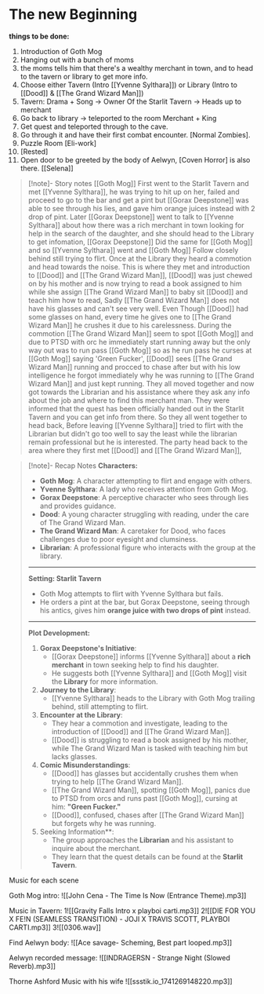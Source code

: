 # The new Beginning
**things to be done:**
1. Introduction of Goth Mog
2. Hanging out with a bunch of moms
3. the moms tells him that there's a wealthy merchant in town, and to head to the tavern or library to get more info.
4. Choose either Tavern (Intro [[Yvenne Sylthara]]) or Library (Intro to [[Dood]] & [[The Grand Wizard Man]])
5. Tavern: Drama + Song -> Owner Of the Starlit Tavern -> Heads up to merchant
6. Go back to library -> teleported to the room Merchant + King
7. Get quest and teleported through to the cave.
8. Go through it and have their first combat encounter. [Normal Zombies].
9. Puzzle Room [Eli-work]
10. [Rested]
11. Open door to be greeted by the body of Aelwyn, [Coven Horror] is also there.
[[Selena]]

>[!note]- Story notes
>	[[Goth Mog]] First went to the Starlit Tavern and met [[Yvenne Sylthara]], he was trying to hit up on her, failed and proceed to go to the bar and get a pint but [[Gorax Deepstone]] was able to see through his lies, and gave him orange juices instead with 2 drop of pint. Later [[Gorax Deepstone]] went to talk to [[Yvenne Sylthara]] about how there was a rich merchant in town looking for help in the search of the daughter, and she should head to the Library to get infomation, [[Gorax Deepstone]] Did the same for [[Goth Mog]] and so [[Yvenne Sylthara]] went and [[Goth Mog]] Follow closely behind still trying to flirt. Once at the Library they heard a commotion and head towards the noise. This is where they met and introduction to [[Dood]] and [[The Grand Wizard Man]], [[Dood]] was just chewed on by his mother and is now trying to read a book assigned to him while she assign [[The Grand Wizard Man]] to baby sit [[Dood]] and teach him how to read, Sadly [[The Grand Wizard Man]] does not have his glasses and can't see very well. Even Though [[Dood]] had some glasses on hand, every time he gives one to [[The Grand Wizard Man]] he crushes it due to his carelessness. During the commotion [[The Grand Wizard Man]] seem to spot [[Goth Mog]] and due to PTSD with orc he immediately start running away but the only way out was to run pass [[Goth Mog]] so as he run pass he curses at [[Goth Mog]] saying 'Green Fucker', [[Dood]] sees [[The Grand Wizard Man]] running and procced to chase after but with his low intelligence he forgot immediately why he was running to [[The Grand Wizard Man]] and just kept running. They all moved together and now got towards the Librarian and his assistance where they ask any info about the job and where to find this merchant man. They were informed that the quest has been officially handed out in the Starlit Tavern and you can get info from there. So they all went together to head back, Before leaving [[Yvenne Sylthara]] tried to flirt with the Librarian but didn't go too well to say the least while the librarian remain professional but he is interested. The party head back to the area where they first met [[Dood]] and [[The Grand Wizard Man]], 

>[!note]- Recap Notes
>**Characters:**
>- **Goth Mog**: A character attempting to flirt and engage with others.
>- **Yvenne Sylthara**: A lady who receives attention from Goth Mog.
>- **Gorax Deepstone**: A perceptive character who sees through lies and provides guidance.
>- **Dood**: A young character struggling with reading, under the care of The Grand Wizard Man.
>- **The Grand Wizard Man**: A caretaker for Dood, who faces challenges due to poor eyesight and clumsiness.
>- **Librarian**: A professional figure who interacts with the group at the library.
>---
>**Setting: Starlit Tavern**
>- Goth Mog attempts to flirt with Yvenne Sylthara but fails.
>- He orders a pint at the bar, but Gorax Deepstone, seeing through his antics, gives him **orange juice with two drops of pint** instead.
>- ---
>**Plot Development:**
>1. **Gorax Deepstone's Initiative**:
 >     - [[Gorax Deepstone]] informs [[Yvenne Sylthara]] about a **rich merchant** in town seeking help to find his daughter.
 >     - He suggests both [[Yvenne Sylthara]] and [[Goth Mog]] visit the **Library** for more information.
 >2. **Journey to the Library**:
 >    - [[Yvenne Sylthara]] heads to the Library with Goth Mog trailing behind, still attempting to flirt. 
 >3. **Encounter at the Library**:
 >    - They hear a commotion and investigate, leading to the introduction of [[Dood]] and [[The Grand Wizard Man]].
 >    - [[Dood]] is struggling to read a book assigned by his mother, while The Grand Wizard Man is tasked with teaching him but lacks glasses.
 >4. **Comic Misunderstandings**:
>     - [[Dood]] has glasses but accidentally crushes them when trying to help [[The Grand Wizard Man]].
 >    - [[The Grand Wizard Man]], spotting [[Goth Mog]], panics due to PTSD from orcs and runs past [[Goth Mog]], cursing at him: **"Green Fucker."**
 >    - [[Dood]], confused, chases after [[The Grand Wizard Man]] but forgets why he was running.
 >5. Seeking Information**:
>     - The group approaches the **Librarian** and his assistant to inquire about the merchant.
 >    - They learn that the quest details can be found at the **Starlit Tavern**.


Music for each scene

Goth Mog intro:
![[John Cena - The Time Is Now (Entrance Theme).mp3]]

Music in Tavern:
1![[Gravity Falls Intro x playboi carti.mp3]]
2![[DIE FOR YOU X FE!N (SEAMLESS TRANSITION) - JOJI X TRAVIS SCOTT, PLAYBOI CARTI.mp3]]
3![[0306.wav]]

Find Aelwyn body:
![[Ace savage- Scheming, Best part looped.mp3]]

Aelwyn recorded message:
![[INDRAGERSN - Strange Night (Slowed  Reverb).mp3]]

Thorne Ashford Music with his wife
![[ssstik.io_1741269148220.mp3]]

